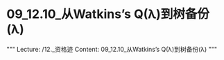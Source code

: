 # 09_12.10_从Watkins’s Q(λ)到树备份(λ)

"""
Lecture: /12._资格迹
Content: 09_12.10_从Watkins’s Q(λ)到树备份(λ)
"""

